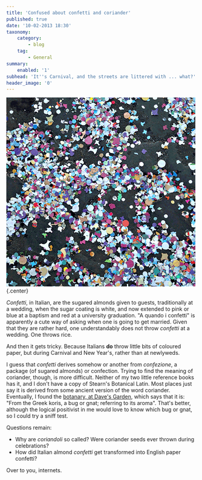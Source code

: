 ```yaml
---
title: 'Confused about confetti and coriander'
published: true
date: '10-02-2013 18:30'
taxonomy:
    category:
        - blog
    tag:
        - General
summary:
    enabled: '1'
subhead: 'It''s Carnival, and the streets are littered with ... what?'
header_image: '0'
---
```


![Coriandoli](coriandoli.png){.center}

_Confetti_, in Italian, are the sugared almonds given to guests, traditionally at a wedding, when the sugar coating is white, and now extended to pink or blue at a baptism and red at a university graduation. "A quando i confetti" is apparently a cute way of asking when one is going to get married. Given that they are rather hard, one understandably does not throw _confetti_ at a wedding. One throws rice. 

And then it gets tricky. Because Italians **do** throw little bits of coloured paper, but during Carnival and New Year's, rather than at newlyweds.

I guess that _confetti_ derives somehow or another from _confezione_, a package (of sugared almonds) or confection. Trying to find the meaning of coriander, though, is more difficult. Neither of my two little reference books has it, and I don't have a copy of Stearn's Botanical Latin. Most places just say it is derived from some ancient version of the word coriander. Eventually, I found the [botanary, at Dave's Garden](http://davesgarden.com/guides/botanary/), which says that it is: "From the Greek koris, a bug or gnat; referring to its aroma". That's better, although the logical positivist in me would love to know which bug or gnat, so I could try a sniff test.

Questions remain:   
	
* Why are _coriandoli_ so called? Were coriander seeds ever thrown during celebrations?
* How did Italian almond _confetti_ get transformed into English paper confetti?

Over to you, internets.
